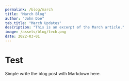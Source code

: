 ```yaml
---
permalink: /blog/march
title: "March Blog"
author: "John Doe"
tab_title: "March Updates"
description: "This is an excerpt of the March article."
image: /assets/blog/tech.png
date: 2022-03-01
---
```


# Test

Simple write the blog post with Markdown here.
